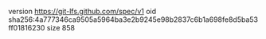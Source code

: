 version https://git-lfs.github.com/spec/v1
oid sha256:4a777346ca9505a5964ba3e2b9245e98b2837c6b1a698fe8d5ba53ff01816230
size 858
